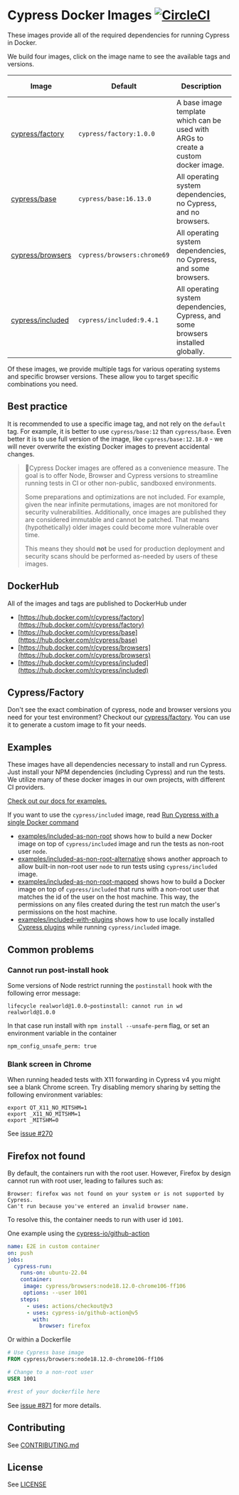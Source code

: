 # Cypress Docker Images [![CircleCI](https://circleci.com/gh/cypress-io/cypress-docker-images/tree/master.svg?style=svg)](https://circleci.com/gh/cypress-io/cypress-docker-images/tree/master)

These images provide all of the required dependencies for running Cypress in Docker.

We build four images, click on the image name to see the available tags and versions.

| Image                                                          | Default                     | Description                                                                        | Monthly pulls                                                                                                                         |
| -------------------------------------------------------------- | --------------------------- | ---------------------------------------------------------------------------------- | ------------------------------------------------------------------------------------------------------------------------------------- |
| [cypress/factory](https://hub.docker.com/r/cypress/factory/)   | `cypress/factory:1.0.0`    | A base image template which can be used with ARGs to create a custom docker image. | [![Docker Pulls](https://img.shields.io/docker/pulls/cypress/factory.svg?maxAge=604800)](https://hub.docker.com/r/cypress/factory/)   |
| [cypress/base](https://hub.docker.com/r/cypress/base/)         | `cypress/base:16.13.0`      | All operating system dependencies, no Cypress, and no browsers.                    | [![Docker Pulls](https://img.shields.io/docker/pulls/cypress/base.svg?maxAge=604800)](https://hub.docker.com/r/cypress/base/)         |
| [cypress/browsers](https://hub.docker.com/r/cypress/browsers/) | `cypress/browsers:chrome69` | All operating system dependencies, no Cypress, and some browsers.                               | [![Docker Pulls](https://img.shields.io/docker/pulls/cypress/browsers.svg?maxAge=604800)](https://hub.docker.com/r/cypress/browsers/) |
| [cypress/included](https://hub.docker.com/r/cypress/included/) | `cypress/included:9.4.1`    | All operating system dependencies, Cypress, and some browsers installed globally.  | [![Docker Pulls](https://img.shields.io/docker/pulls/cypress/included.svg?maxAge=604800)](https://hub.docker.com/r/cypress/included/) |

Of these images, we provide multiple tags for various operating systems and specific browser versions. These allow you to target specific combinations you need.

## Best practice

It is recommended to use a specific image tag, and not rely on the `default` tag. For example, it is better to use `cypress/base:12` than `cypress/base`. Even better it is to use full version of the image, like `cypress/base:12.18.0` - we will never overwrite the existing Docker images to prevent accidental changes.

>📍Cypress Docker images are offered as a convenience measure. The goal is to offer Node, Browser and Cypress versions to streamline running tests in CI or other non-public, sandboxed environments.
>
> Some preparations and optimizations are not included. For example, given the near infinite permutations, images are not monitored for security vulnerabilities. Additionally, once images are published they are considered immutable and cannot be patched. That means (hypothetically) older images could become more vulnerable over time.
>
> This means they should **not** be used for production deployment and security scans should be performed as-needed by users of these images.

## DockerHub

All of the images and tags are published to DockerHub under

- [https://hub.docker.com/r/cypress/factory](https://hub.docker.com/r/cypress/factory)
- [https://hub.docker.com/r/cypress/base](https://hub.docker.com/r/cypress/base)
- [https://hub.docker.com/r/cypress/browsers](https://hub.docker.com/r/cypress/browsers)
- [https://hub.docker.com/r/cypress/included](https://hub.docker.com/r/cypress/included)

## Cypress/Factory

Don't see the exact combination of cypress, node and browser versions you need for your test environment? Checkout our [cypress/factory](factory). You can use it to generate a custom image to fit your needs.

## Examples

These images have all dependencies necessary to install and run Cypress. Just install your NPM dependencies (including Cypress) and run the tests. We utilize many of these docker images in our own projects, with different CI providers.

[Check out our docs for examples.](https://on.cypress.io/docker)

If you want to use the `cypress/included` image, read [Run Cypress with a single Docker command](https://www.cypress.io/blog/2019/05/02/run-cypress-with-a-single-docker-command/)

- [examples/included-as-non-root](examples/included-as-non-root) shows how to build a new Docker image on top of `cypress/included` image and run the tests as non-root user `node`.
- [examples/included-as-non-root-alternative](examples/included-as-non-root-alternative) shows another approach to allow built-in non-root user `node` to run tests using `cypress/included` image.
- [examples/included-as-non-root-mapped](examples/included-as-non-root-mapped) shows how to build a Docker image on top of `cypress/included` that runs with a non-root user that matches the id of the user on the host machine. This way, the permissions on any files created during the test run match the user's permissions on the host machine.
- [examples/included-with-plugins](examples/included-with-plugins) shows how to use locally installed [Cypress plugins](https://on.cypress.io/plugins) while running `cypress/included` image.

## Common problems

### Cannot run post-install hook

Some versions of Node restrict running the `postinstall` hook with the following error message:

```text
lifecycle realworld@1.0.0~postinstall: cannot run in wd realworld@1.0.0
```

In that case run install with `npm install --unsafe-perm` flag, or set an environment variable in the container

```shell
npm_config_unsafe_perm: true
```

### Blank screen in Chrome

When running headed tests with X11 forwarding in Cypress v4 you might see a blank Chrome screen. Try disabling memory sharing by setting the following environment variables:

```shell
export QT_X11_NO_MITSHM=1
export _X11_NO_MITSHM=1
export _MITSHM=0
```

See [issue #270](https://github.com/cypress-io/cypress-docker-images/issues/270)

## Firefox not found

By default, the containers run with the root user. However, Firefox by design cannot run with root user, leading to failures such as:

```
Browser: firefox was not found on your system or is not supported by Cypress.
Can't run because you've entered an invalid browser name.
```

To resolve this, the container needs to run with user id `1001`. 

One example using the [cypress-io/github-action](https://github.com/cypress-io/github-action)

```yml
name: E2E in custom container
on: push
jobs:
  cypress-run:
    runs-on: ubuntu-22.04
    container: 
     image: cypress/browsers:node18.12.0-chrome106-ff106
     options: --user 1001  
    steps:
      - uses: actions/checkout@v3
      - uses: cypress-io/github-action@v5
        with:
          browser: firefox
```

Or within a Dockerfile

```Dockerfile
# Use Cypress base image
FROM cypress/browsers:node18.12.0-chrome106-ff106

# Change to a non-root user
USER 1001

#rest of your dockerfile here
```

See [issue #871](https://github.com/cypress-io/cypress-docker-images/issues/871) for more details.

## Contributing

See [CONTRIBUTING.md](CONTRIBUTING.md)

## License

See [LICENSE](LICENSE)
